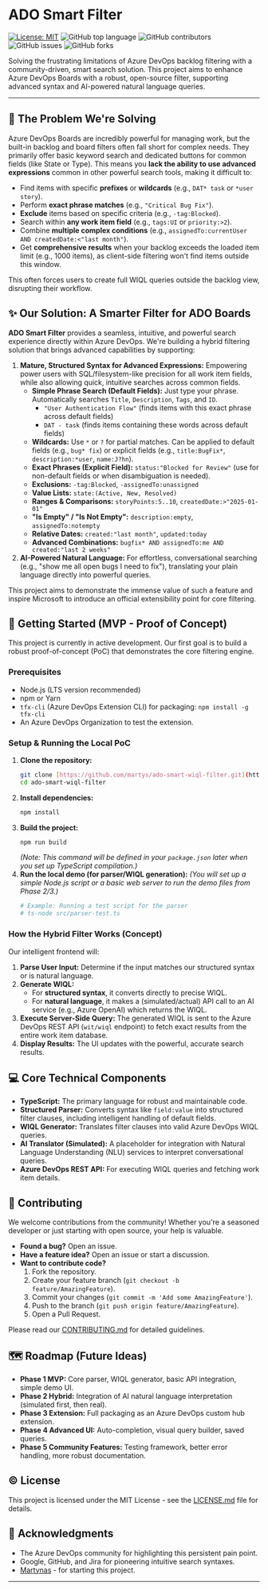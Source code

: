 # ADO Smart Filter

[![License: MIT](https://img.shields.io/badge/License-MIT-yellow.svg)](https://opensource.org/licenses/MIT)
![GitHub top language](https://img.shields.io/github/languages/top/martys/ado-smart-wiql-filter)
![GitHub contributors](https://img.shields.io/github/contributors/martys/ado-smart-wiql-filter)
![GitHub issues](https://img.shields.io/github/issues/github/issues/martys/ado-smart-wiql-filter)
![GitHub forks](https://img.shields.io/github/forks/martys/ado-smart-wiql-filter?style=social)

Solving the frustrating limitations of Azure DevOps backlog filtering with a community-driven, smart search solution. This project aims to enhance Azure DevOps Boards with a robust, open-source filter, supporting advanced syntax and AI-powered natural language queries.

---

## 🌟 The Problem We're Solving

Azure DevOps Boards are incredibly powerful for managing work, but the built-in backlog and board filters often fall short for complex needs. They primarily offer basic keyword search and dedicated buttons for common fields (like State or Type). This means you **lack the ability to use advanced expressions** common in other powerful search tools, making it difficult to:

* Find items with specific **prefixes** or **wildcards** (e.g., `DAT* task` or `*user story`).
* Perform **exact phrase matches** (e.g., `"Critical Bug Fix"`).
* **Exclude** items based on specific criteria (e.g., `-tag:Blocked`).
* Search within **any work item field** (e.g., `tags:UI` or `priority:>2`).
* Combine **multiple complex conditions** (e.g., `assignedTo:currentUser AND createdDate:<"last month"`).
* Get **comprehensive results** when your backlog exceeds the loaded item limit (e.g., 1000 items), as client-side filtering won't find items outside this window.

This often forces users to create full WIQL queries outside the backlog view, disrupting their workflow.

## ✨ Our Solution: A Smarter Filter for ADO Boards

**ADO Smart Filter** provides a seamless, intuitive, and powerful search experience directly within Azure DevOps. We're building a hybrid filtering solution that brings advanced capabilities by supporting:

1.  **Mature, Structured Syntax for Advanced Expressions:** Empowering power users with SQL/filesystem-like precision for all work item fields, while also allowing quick, intuitive searches across common fields.
    * **Simple Phrase Search (Default Fields):** Just type your phrase. Automatically searches `Title`, `Description`, `Tags`, and `ID`.
        * `"User Authentication Flow"` (finds items with this exact phrase across default fields)
        * `DAT - task` (finds items containing these words across default fields)
    * **Wildcards:** Use `*` or `?` for partial matches. Can be applied to default fields (e.g., `bug* fix`) or explicit fields (e.g., `title:BugFix*`, `description:*user`, `name:J?hn`).
    * **Exact Phrases (Explicit Field):** `status:"Blocked for Review"` (use for non-default fields or when disambiguation is needed).
    * **Exclusions:** `-tag:Blocked`, `-assignedTo:unassigned`
    * **Value Lists:** `state:(Active, New, Resolved)`
    * **Ranges & Comparisons:** `storyPoints:5..10`, `createdDate:>"2025-01-01"`
    * **"Is Empty" / "Is Not Empty":** `description:empty`, `assignedTo:notempty`
    * **Relative Dates:** `created:"last month"`, `updated:today`
    * **Advanced Combinations:** `bugfix* AND assignedTo:me AND created:"last 2 weeks"`
2.  **AI-Powered Natural Language:** For effortless, conversational searching (e.g., "show me all open bugs I need to fix"), translating your plain language directly into powerful queries.

This project aims to demonstrate the immense value of such a feature and inspire Microsoft to introduce an official extensibility point for core filtering.

## 🚀 Getting Started (MVP - Proof of Concept)

This project is currently in active development. Our first goal is to build a robust proof-of-concept (PoC) that demonstrates the core filtering engine.

### Prerequisites

* Node.js (LTS version recommended)
* npm or Yarn
* `tfx-cli` (Azure DevOps Extension CLI) for packaging: `npm install -g tfx-cli`
* An Azure DevOps Organization to test the extension.

### Setup & Running the Local PoC

1.  **Clone the repository:**
    ```bash
    git clone [https://github.com/martys/ado-smart-wiql-filter.git](https://github.com/martys/ado-smart-wiql-filter.git)
    cd ado-smart-wiql-filter
    ```
2.  **Install dependencies:**
    ```bash
    npm install
    ```
3.  **Build the project:**
    ```bash
    npm run build
    ```
    *(Note: This command will be defined in your `package.json` later when you set up TypeScript compilation.)*
4.  **Run the local demo (for parser/WIQL generation):**
    *(You will set up a simple Node.js script or a basic web server to run the demo files from Phase 2/3.)*
    ```bash
    # Example: Running a test script for the parser
    # ts-node src/parser-test.ts
    ```

### How the Hybrid Filter Works (Concept)

Our intelligent frontend will:
1.  **Parse User Input:** Determine if the input matches our structured syntax or is natural language.
2.  **Generate WIQL:**
    * For **structured syntax**, it converts directly to precise WIQL.
    * For **natural language**, it makes a (simulated/actual) API call to an AI service (e.g., Azure OpenAI) which returns the WIQL.
3.  **Execute Server-Side Query:** The generated WIQL is sent to the Azure DevOps REST API (`wit/wiql` endpoint) to fetch exact results from the entire work item database.
4.  **Display Results:** The UI updates with the powerful, accurate search results.

## 💻 Core Technical Components

* **TypeScript:** The primary language for robust and maintainable code.
* **Structured Parser:** Converts syntax like `field:value` into structured filter clauses, including intelligent handling of default fields.
* **WIQL Generator:** Translates filter clauses into valid Azure DevOps WIQL queries.
* **AI Translator (Simulated):** A placeholder for integration with Natural Language Understanding (NLU) services to interpret conversational queries.
* **Azure DevOps REST API:** For executing WIQL queries and fetching work item details.

## 🤝 Contributing

We welcome contributions from the community! Whether you're a seasoned developer or just starting with open source, your help is valuable.

* **Found a bug?** Open an issue.
* **Have a feature idea?** Open an issue or start a discussion.
* **Want to contribute code?**
    1.  Fork the repository.
    2.  Create your feature branch (`git checkout -b feature/AmazingFeature`).
    3.  Commit your changes (`git commit -m 'Add some AmazingFeature'`).
    4.  Push to the branch (`git push origin feature/AmazingFeature`).
    5.  Open a Pull Request.

Please read our [CONTRIBUTING.md](CONTRIBUTING.md) for detailed guidelines.

## 🗺️ Roadmap (Future Ideas)

* **Phase 1 MVP:** Core parser, WIQL generator, basic API integration, simple demo UI.
* **Phase 2 Hybrid:** Integration of AI natural language interpretation (simulated first, then real).
* **Phase 3 Extension:** Full packaging as an Azure DevOps custom hub extension.
* **Phase 4 Advanced UI:** Auto-completion, visual query builder, saved queries.
* **Phase 5 Community Features:** Testing framework, better error handling, more robust documentation.

## ©️ License

This project is licensed under the MIT License - see the [LICENSE.md](LICENSE.md) file for details.

## 🙏 Acknowledgments

* The Azure DevOps community for highlighting this persistent pain point.
* Google, GitHub, and Jira for pioneering intuitive search syntaxes.
* [Martynas](https://github.com/martys) - for starting this project.

---

